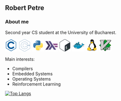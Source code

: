 ## Robert Petre

### About me


Second year CS student at the University of Bucharest.

<p align="left"> 
    <img src="https://github.com/devicons/devicon/blob/master/icons/c/c-line.svg" alt="c" width="40" height="40"/> 
    <img src="https://github.com/devicons/devicon/blob/master/icons/cplusplus/cplusplus-line.svg" alt="cplusplus" width="40" height="40"/> 
    <img src="https://github.com/devicons/devicon/blob/master/icons/python/python-original.svg" alt="python" width="40" height="40"/>
    <img src="https://github.com/devicons/devicon/blob/master/icons/haskell/haskell-original.svg" alt="haskell" width="40" height="40">
    <img src="https://github.com/devicons/devicon/blob/master/icons/bash/bash-original.svg" alt="bash" width="40" height="40">   
    <img src="https://github.com/devicons/devicon/blob/master/icons/docker/docker-original.svg" alt="docker" width="40" height="40">
    <img src="https://github.com/devicons/devicon/blob/master/icons/linux/linux-original.svg" alt="linux" width="40" height="40">
    <img src="https://github.com/devicons/devicon/blob/master/icons/vim/vim-original.svg" alt="neovim" width="40" height="40">
</p>

Main interests:
- Compilers
- Embedded Systems
- Operating Systems
- Reinforcement Learning


[![Top Langs](https://github-readme-stats.vercel.app/api/top-langs/?username=Soul-Sneezer&layout=compact&theme=transparent)](https://github.com/anuraghazra/github-readme-stats)

